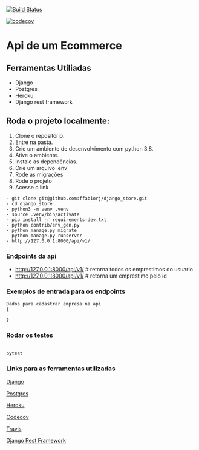 [![Build Status](https://travis-ci.com/ffabiorj/django_store.svg?branch=master)](https://travis-ci.com/ffabiorj/voluntario_app)

[![codecov](https://codecov.io/gh/ffabiorj/django_store/branch/master/graph/badge.svg)](https://codecov.io/gh/ffabiorj/voluntario_app)

# Api de um Ecommerce

## Ferramentas Utiliadas

- Django
- Postgres
- Heroku
- Django rest framework

## Roda o projeto localmente:

1. Clone o repositório.
2. Entre na pasta.
3. Crie um ambiente de desenvolvimento com python 3.8.
4. Ative o ambiente.
5. Instale as dependências.
6. Crie um arquivo .env
7. Rode as migrações
8. Rode o projeto
9. Acesse o link

```
- git clone git@github.com:ffabiorj/django_store.git
- cd django_store
- python3 -m venv .venv
- source .venv/bin/activate
- pip install -r requirements-dev.txt
- python contrib/env_gen.py
- python manage.py migrate
- python manage.py runserver
- http://127.0.0.1:8000/api/v1/
```

### Endpoints da api

- http://127.0.0.1:8000/api/v1/ # retorna todos os emprestimos do usuario
- http://127.0.0.1:8000/api/v1/ # retorna um emprestimo pelo id

### Exemplos de entrada para os endpoints

```
Dados para cadastrar empresa na api
{

}

```

### Rodar os testes

```

pytest

```

### Links para as ferramentas utilizadas

[Django](https://docs.djangoproject.com/)

[Postgres](https://www.postgresql.org/)

[Heroku](https://www.heroku.com/)

[Codecov](https://codecov.io/)

[Travis](https://travis-ci.com/)

[Django Rest Framework](https://www.django-rest-framework.org/)
